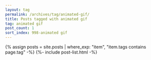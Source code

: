 ```yaml
---
layout: tag
permalink: /archives/tag/animated-gif/
title: Posts tagged with animated gif
tag: animated gif
post_count: 1
sort_index: 998-animated gif
---
```

{% assign posts = site.posts | where_exp: "item", "item.tags contains page.tag" -%}
{%- include post-list.html -%}
